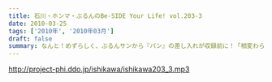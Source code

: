 ```yaml
---
title: 石川・ホンマ・ぶるんのBe-SIDE Your Life! vol.203-3
date: 2010-03-25
tags: ['2010年', '2010年03月']
draft: false
summary: なんと！めずらしく、ぶるんサンから『パン』の差し入れが収録前に！「相変わらず普通の味だ！」との評価も、全員で完食するのでした・・・NAMAE
---
```


http://project-phi.ddo.jp/ishikawa/ishikawa203_3.mp3
